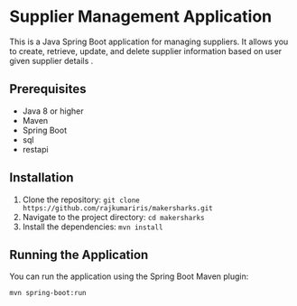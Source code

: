 # Supplier Management Application

This is a Java Spring Boot application for managing suppliers. It allows you to create, retrieve, update, and delete supplier information based on user given supplier details .

## Prerequisites

- Java 8 or higher
- Maven
- Spring Boot
- sql
- restapi

## Installation

1. Clone the repository: `git clone https://github.com/rajkumariris/makersharks.git`
2. Navigate to the project directory: `cd makersharks`
3. Install the dependencies: `mvn install`

## Running the Application

You can run the application using the Spring Boot Maven plugin:

```bash
mvn spring-boot:run



